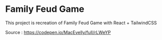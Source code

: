 # Family Feud Game

This project is recreation of Family Feud Game with React + TailwindCSS

Source : https://codepen.io/MacEvelly/full/rLWeYP
